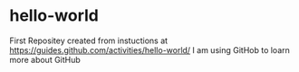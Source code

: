 # hello-world
First Repositey created from instuctions at https://guides.github.com/activities/hello-world/
I am using GitHob to loarn more about GitHub

